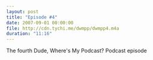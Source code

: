 ```yaml
---
layout: post
title: "Episode #4"
date: 2007-09-01 00:00:00
file: http://cdn.tychi.me/dwmpp/dwmpp4.m4a
duration: "11:16"
---
```


The fourth Dude, Where's My Podcast? Podcast episode
